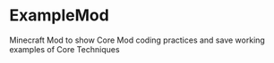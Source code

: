 ExampleMod
==========

Minecraft Mod to show Core Mod coding practices and save working examples of Core Techniques
